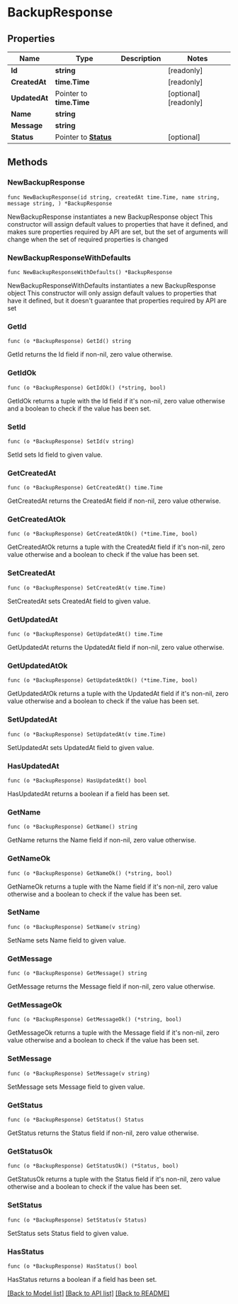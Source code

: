# BackupResponse

## Properties

Name | Type | Description | Notes
------------ | ------------- | ------------- | -------------
**Id** | **string** |  | [readonly] 
**CreatedAt** | **time.Time** |  | [readonly] 
**UpdatedAt** | Pointer to **time.Time** |  | [optional] [readonly] 
**Name** | **string** |  | 
**Message** | **string** |  | 
**Status** | Pointer to [**Status**](Status.md) |  | [optional] 

## Methods

### NewBackupResponse

`func NewBackupResponse(id string, createdAt time.Time, name string, message string, ) *BackupResponse`

NewBackupResponse instantiates a new BackupResponse object
This constructor will assign default values to properties that have it defined,
and makes sure properties required by API are set, but the set of arguments
will change when the set of required properties is changed

### NewBackupResponseWithDefaults

`func NewBackupResponseWithDefaults() *BackupResponse`

NewBackupResponseWithDefaults instantiates a new BackupResponse object
This constructor will only assign default values to properties that have it defined,
but it doesn't guarantee that properties required by API are set

### GetId

`func (o *BackupResponse) GetId() string`

GetId returns the Id field if non-nil, zero value otherwise.

### GetIdOk

`func (o *BackupResponse) GetIdOk() (*string, bool)`

GetIdOk returns a tuple with the Id field if it's non-nil, zero value otherwise
and a boolean to check if the value has been set.

### SetId

`func (o *BackupResponse) SetId(v string)`

SetId sets Id field to given value.


### GetCreatedAt

`func (o *BackupResponse) GetCreatedAt() time.Time`

GetCreatedAt returns the CreatedAt field if non-nil, zero value otherwise.

### GetCreatedAtOk

`func (o *BackupResponse) GetCreatedAtOk() (*time.Time, bool)`

GetCreatedAtOk returns a tuple with the CreatedAt field if it's non-nil, zero value otherwise
and a boolean to check if the value has been set.

### SetCreatedAt

`func (o *BackupResponse) SetCreatedAt(v time.Time)`

SetCreatedAt sets CreatedAt field to given value.


### GetUpdatedAt

`func (o *BackupResponse) GetUpdatedAt() time.Time`

GetUpdatedAt returns the UpdatedAt field if non-nil, zero value otherwise.

### GetUpdatedAtOk

`func (o *BackupResponse) GetUpdatedAtOk() (*time.Time, bool)`

GetUpdatedAtOk returns a tuple with the UpdatedAt field if it's non-nil, zero value otherwise
and a boolean to check if the value has been set.

### SetUpdatedAt

`func (o *BackupResponse) SetUpdatedAt(v time.Time)`

SetUpdatedAt sets UpdatedAt field to given value.

### HasUpdatedAt

`func (o *BackupResponse) HasUpdatedAt() bool`

HasUpdatedAt returns a boolean if a field has been set.

### GetName

`func (o *BackupResponse) GetName() string`

GetName returns the Name field if non-nil, zero value otherwise.

### GetNameOk

`func (o *BackupResponse) GetNameOk() (*string, bool)`

GetNameOk returns a tuple with the Name field if it's non-nil, zero value otherwise
and a boolean to check if the value has been set.

### SetName

`func (o *BackupResponse) SetName(v string)`

SetName sets Name field to given value.


### GetMessage

`func (o *BackupResponse) GetMessage() string`

GetMessage returns the Message field if non-nil, zero value otherwise.

### GetMessageOk

`func (o *BackupResponse) GetMessageOk() (*string, bool)`

GetMessageOk returns a tuple with the Message field if it's non-nil, zero value otherwise
and a boolean to check if the value has been set.

### SetMessage

`func (o *BackupResponse) SetMessage(v string)`

SetMessage sets Message field to given value.


### GetStatus

`func (o *BackupResponse) GetStatus() Status`

GetStatus returns the Status field if non-nil, zero value otherwise.

### GetStatusOk

`func (o *BackupResponse) GetStatusOk() (*Status, bool)`

GetStatusOk returns a tuple with the Status field if it's non-nil, zero value otherwise
and a boolean to check if the value has been set.

### SetStatus

`func (o *BackupResponse) SetStatus(v Status)`

SetStatus sets Status field to given value.

### HasStatus

`func (o *BackupResponse) HasStatus() bool`

HasStatus returns a boolean if a field has been set.


[[Back to Model list]](../README.md#documentation-for-models) [[Back to API list]](../README.md#documentation-for-api-endpoints) [[Back to README]](../README.md)


